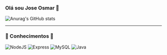 ### Olá sou Jose Osmar 🚀
![Anurag's GitHub stats](https://github-readme-stats.vercel.app/api?username=gomes1987&show_icons=true&theme=dracula)

---

### 🚀 Conhecimentos 🚀

<div>
  
  <img src="https://img.shields.io/badge/Node.js-43853D?style=for-the-badge&logo=node.js&logoColor=white" alt="NodeJS"/>
  
  <img src="https://img.shields.io/badge/Express.js-404D59?style=for-the-badge" alt="Express"/>
  
  <img src="https://img.shields.io/badge/MySQL-00000F?style=for-the-badge&logo=mysql&logoColor=white" alt="MySQL"/>
  
  <img src="https://img.shields.io/badge/Java-ED8B00?style=for-the-badge&logo=openjdk&logoColor=white" alt="Java"/>
  
</div>

